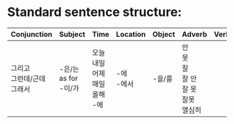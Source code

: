 
# Standard sentence structure:

| Conjunction | Subject | Time | Location | Object | Adverb | Verb/Adjective |
|-------------|---------|------|----------|--------|--------|----------------|
| 그리고<br/>그런데/근데<br/>그래서         | -은/는 as for<br/>-이/가      | 오늘<br/>내일<br/>어제<br/>매일<br/>올해<br/>-에 | -에<br/>-에서       | -을/를     | 안<br/>못<br/>잘<br/>잘 안<br/>잘 못<br/>잘못<br/>열심히 |  |
